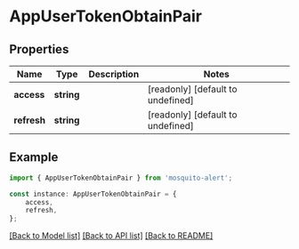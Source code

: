 # AppUserTokenObtainPair


## Properties

Name | Type | Description | Notes
------------ | ------------- | ------------- | -------------
**access** | **string** |  | [readonly] [default to undefined]
**refresh** | **string** |  | [readonly] [default to undefined]

## Example

```typescript
import { AppUserTokenObtainPair } from 'mosquito-alert';

const instance: AppUserTokenObtainPair = {
    access,
    refresh,
};
```

[[Back to Model list]](../README.md#documentation-for-models) [[Back to API list]](../README.md#documentation-for-api-endpoints) [[Back to README]](../README.md)
